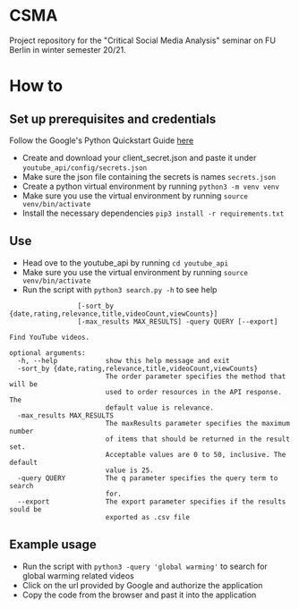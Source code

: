 # CSMA
Project repository for the "Critical Social Media Analysis" seminar on FU Berlin in winter semester 20/21.

# How to
## Set up prerequisites and credentials
Follow the Google's Python Quickstart Guide [here](https://developers.google.com/youtube/v3/quickstart/python)

- Create and download your client_secret.json and paste it under `youtube_api/config/secrets.json`
- Make sure the json file containing the secrets is names `secrets.json`
- Create a python virtual environment by running `python3 -m venv venv`
- Make sure you use the virtual environment by running `source venv/bin/activate`
- Install the necessary dependencies `pip3 install -r requirements.txt`

## Use
- Head ove to the youtube_api by running `cd youtube_api`
- Make sure you use the virtual environment by running `source venv/bin/activate`
- Run the script with `python3 search.py -h` to see help
```usage: search.py [-h]
                 [-sort_by {date,rating,relevance,title,videoCount,viewCounts}]
                 [-max_results MAX_RESULTS] -query QUERY [--export]

Find YouTube videos.

optional arguments:
  -h, --help            show this help message and exit
  -sort_by {date,rating,relevance,title,videoCount,viewCounts}
                        The order parameter specifies the method that will be
                        used to order resources in the API response. The
                        default value is relevance.
  -max_results MAX_RESULTS
                        The maxResults parameter specifies the maximum number
                        of items that should be returned in the result set.
                        Acceptable values are 0 to 50, inclusive. The default
                        value is 25.
  -query QUERY          The q parameter specifies the query term to search
                        for.
  --export              The export parameter specifies if the results sould be
                        exported as .csv file
```

## Example usage

- Run the script with `python3 -query 'global warming'` to search for global warming related videos
- Click on the url provided by Google and authorize the application
- Copy the code from the browser and past it into the application